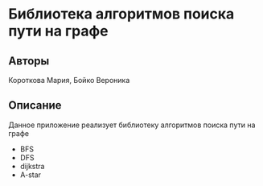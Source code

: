 # Библиотека алгоритмов поиска пути на графе

## Авторы

Короткова Мария, Бойко Вероника

## Описание

Данное приложение реализует библиотеку алгоритмов поиска пути на графе

+ BFS
+ DFS
+ dijkstra
+ A-star
